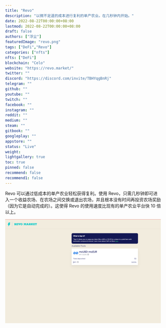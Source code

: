 ```yaml
---
title: "Revo"
description: "以微不足道的成本进行复利的单产农业。在几秒钟内开始。"
date: 2022-08-22T00:00:00+08:00
lastmod: 2022-08-22T00:00:00+08:00
draft: false
authors: ["浮尘"]
featuredImage: "revo.png"
tags: ["DeFi","Revo"]
categories: ["nfts"]
nfts: ["DeFi"]
blockchain: "Celo"
website: "https://revo.market/"
twitter: ""
discord: "https://discord.com/invite/TBHYqgBnRj"
telegram: ""
github: ""
youtube: ""
twitch: ""
facebook: ""
instagram: ""
reddit: ""
medium: ""
steam: ""
gitbook: ""
googleplay: ""
appstore: ""
status: "Live"
weight: 
lightgallery: true
toc: true
pinned: false
recommend: false
recommend1: false
---
```

Revo 可以通过低成本的单产农业轻松获得复利。使用 Revo，只需几秒钟即可进入一个收益农场、在农场之间交换或退出农场，并且根本没有时间再投资农场奖励（因为它是自动完成的）。这使得 Revo 的使用速度比现有的单产农业平台快 10 倍以上。

![13515464](13515464.png)